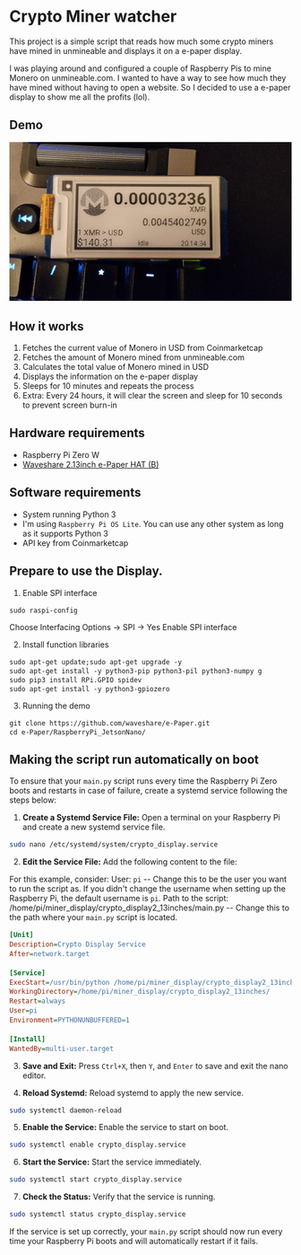 # Crypto Miner watcher 
This project is a simple script that reads how much some crypto miners have mined in unmineable and displays it on a 
e-paper display.

I was playing around and configured a couple of Raspberry Pis to mine Monero on unmineable.com. I wanted to have a way 
to see how much they have mined without having to open a website. So I decided to use a e-paper display to show me all
the profits (lol).

## Demo
![Demo](demo.jpeg)

## How it works
1. Fetches the current value of Monero in USD from Coinmarketcap
2. Fetches the amount of Monero mined from unmineable.com
3. Calculates the total value of Monero mined in USD
4. Displays the information on the e-paper display
5. Sleeps for 10 minutes and repeats the process
6. Extra: Every 24 hours, it will clear the screen and sleep for 10 seconds to prevent screen burn-in

## Hardware requirements
- Raspberry Pi Zero W
- [Waveshare 2.13inch e-Paper HAT (B)](https://www.waveshare.com/2.13inch-e-paper-hat.htm)

## Software requirements
- System running Python 3
- I'm using `Raspberry Pi OS Lite`. You can use any other system as long as it supports Python 3
- API key from Coinmarketcap

## Prepare to use the Display.
1. Enable SPI interface
```shell
sudo raspi-config
```
Choose Interfacing Options -> SPI -> Yes Enable SPI interface

2. Install function libraries
```shell
sudo apt-get update;sudo apt-get upgrade -y
sudo apt-get install -y python3-pip python3-pil python3-numpy g
sudo pip3 install RPi.GPIO spidev
sudo apt-get install -y python3-gpiozero
``` 

3. Running the demo
```shell
git clone https://github.com/waveshare/e-Paper.git
cd e-Paper/RaspberryPi_JetsonNano/
```

## Making the script run automatically on boot
To ensure that your `main.py` script runs every time the Raspberry Pi Zero boots and restarts in case of failure, 
create a systemd service following the steps below:

1. **Create a Systemd Service File:**
Open a terminal on your Raspberry Pi and create a new systemd service file.

```sh
sudo nano /etc/systemd/system/crypto_display.service
```

2. **Edit the Service File:**
Add the following content to the file:

For this example, consider:
User: `pi` -- Change this to be the user you want to run the script as. If you didn't change the username when setting up the Raspberry Pi, the default username is `pi`.
Path to the script: /home/pi/miner_display/crypto_display2_13inches/main.py -- Change this to the path where your `main.py` script is located.

```ini
[Unit]
Description=Crypto Display Service
After=network.target

[Service]
ExecStart=/usr/bin/python /home/pi/miner_display/crypto_display2_13inches//main.py
WorkingDirectory=/home/pi/miner_display/crypto_display2_13inches/
Restart=always
User=pi
Environment=PYTHONUNBUFFERED=1

[Install]
WantedBy=multi-user.target
```

3. **Save and Exit:**
Press `Ctrl+X`, then `Y`, and `Enter` to save and exit the nano editor.

4. **Reload Systemd:**
Reload systemd to apply the new service.

```sh
sudo systemctl daemon-reload
```

5. **Enable the Service:**
Enable the service to start on boot.

```sh
sudo systemctl enable crypto_display.service
```

6. **Start the Service:**
Start the service immediately.

```sh
sudo systemctl start crypto_display.service
```

7. **Check the Status:**
Verify that the service is running.

```sh
sudo systemctl status crypto_display.service
```

If the service is set up correctly, your `main.py` script should now run every time your Raspberry Pi boots and will 
automatically restart if it fails.
